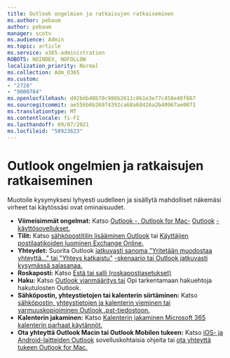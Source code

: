 ```yaml
---
title: Outlook ongelmien ja ratkaisujen ratkaiseminen
ms.author: pebaum
author: pebaum
manager: scotv
ms.audience: Admin
ms.topic: article
ms.service: o365-administration
ROBOTS: NOINDEX, NOFOLLOW
localization_priority: Normal
ms.collection: Adm_O365
ms.custom:
- "2728"
- "9000784"
ms.openlocfilehash: d92bdb48b70c986b2611c8b1e3e77c458e48f867
ms.sourcegitcommit: ae556b6b26974392ca68a68426a2b40967ae0071
ms.translationtype: MT
ms.contentlocale: fi-FI
ms.lasthandoff: 09/07/2021
ms.locfileid: "58923623"
---
```

# <a name="outlook-common-issues-and-resolutions"></a>Outlook ongelmien ja ratkaisujen ratkaiseminen

Muotoile kysymyksesi lyhyesti uudelleen ja sisällytä mahdolliset näkemäsi virheet tai käytössäsi ovat ominaisuudet.

- **Viimeisimmät ongelmat:** Katso [Outlook -, Outlook for Mac-](https://support.office.com/article/ecf61305-f84f-4e13-bb73-95a214ac1230) [Outlook](https://support.office.com/article/54afa5e3-db38-422a-9d94-3b55330ded8e) [-käyttösovellukset.](https://support.office.com/article/a264ef01-9c88-48fb-9285-7017e4f31f02)
- **Tilit:**  Katso [sähköpostitilin lisääminen Outlook](https://support.office.com/article/6e27792a-9267-4aa4-8bb6-c84ef146101b) tai [Käyttäjien postilaatikoiden luominen Exchange Online.](https://docs.microsoft.com/Exchange/recipients-in-exchange-online/create-user-mailboxes)
- **Yhteydet:**  Suorita Outlook [jatkuvasti sanoma "Yritetään muodostaa yhteyttä..." tai "Yhteys katkaistu"](https://aka.ms/SaRA-OutlookDisconnect) [-skenaario tai Outlook jatkuvasti kysymässä salasanaa.](https://aka.ms/SaRA-OutlookPwdPrompt)
- **Roskaposti:**  Katso [Estä tai salli (roskapostiasetukset)](https://support.microsoft.com/office/block-or-allow-junk-email-settings-48c9f6f7-2309-4f95-9a4d-de987e880e46)
- **Haku:**  Katso [Outlook vianmääritys tai](https://support.office.com/article/2556b11f-f4d8-46be-b0a7-de33a3f4f066) Opi [](https://support.office.com/article/D824D1E9-A255-4C8A-8553-276FB895A8DA)tarkentamaan hakuehtoja hakutulosten Outlook.
- **Sähköpostin, yhteystietojen tai kalenterin siirtäminen:**  Katso [sähköpostin, yhteystietojen ja kalenterin vieminen tai varmuuskopioiminen Outlook .pst-tiedostoon.](https://support.office.com/article/14252b52-3075-4e9b-be4e-ff9ef1068f91)
- **Kalenterin jakaminen:**  Katso [Kalenterin jakaminen Microsoft 365](https://support.office.com/article/b576ecc3-0945-4d75-85f1-5efafb8a37b4) [kalenterin parhaat käytännöt.](https://support.office.com/article/D93F72D3-2361-4E0D-8D6A-5C4939C17F39)
- **Ota yhteyttä Outlook Macin tai Outlook Mobilen tukeen:**  Katso [iOS- ja Android-laitteiden Outlook](https://support.office.com/article/218a22d1-9fa5-4889-b689-de1c63493243) sovelluskohtaisia ohjeita tai [ota yhteyttä tukeen Outlook for Mac.](https://support.office.com/article/d0410177-8e65-4487-93f7-206a3a3d71a8)
